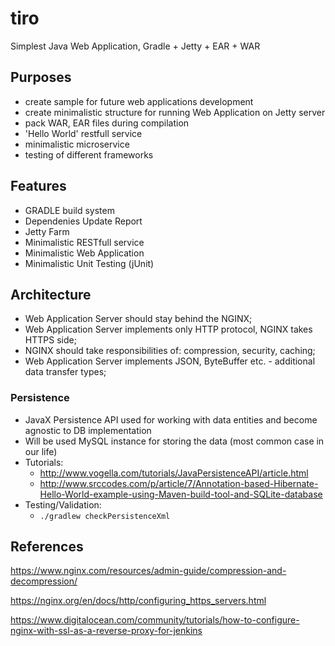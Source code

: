 # tiro

Simplest Java Web Application, Gradle + Jetty + EAR + WAR

## Purposes

- create sample for future web applications development
- create minimalistic structure for running Web Application on Jetty server
- pack WAR, EAR files during compilation
- 'Hello World' restfull service
- minimalistic microservice
- testing of different frameworks

## Features

- GRADLE build system
- Dependenies Update Report
- Jetty Farm
- Minimalistic RESTfull service
- Minimalistic Web Application
- Minimalistic Unit Testing (jUnit)

## Architecture

- Web Application Server should stay behind the NGINX;
- Web Application Server implements only HTTP protocol, NGINX takes HTTPS side;
- NGINX should take responsibilities of: compression, security, caching; 
- Web Application Server implements JSON, ByteBuffer etc. - additional data transfer types;

### Persistence

- JavaX Persistence API used for working with data entities and become agnostic to DB implementation
- Will be used MySQL instance for storing the data (most common case in our life)
- Tutorials:
    - http://www.vogella.com/tutorials/JavaPersistenceAPI/article.html
    - http://www.srccodes.com/p/article/7/Annotation-based-Hibernate-Hello-World-example-using-Maven-build-tool-and-SQLite-database
- Testing/Validation:
    - ```./gradlew checkPersistenceXml```


## References

https://www.nginx.com/resources/admin-guide/compression-and-decompression/

https://nginx.org/en/docs/http/configuring_https_servers.html

https://www.digitalocean.com/community/tutorials/how-to-configure-nginx-with-ssl-as-a-reverse-proxy-for-jenkins


